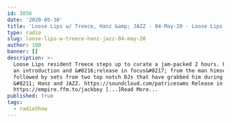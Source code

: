 ```yaml
---
id: 3856
date: '2020-05-30'
title: 'Loose Lips w/ Treece, Hanz &amp; JAZZ - 04-May-20 - Loose Lips'
type: radio
slug: loose-lips-w-treece-hanz-jazz-04-may-20
author: 100
banner: []
description: >-
  Loose Lips resident Treece steps up to curate a jam-packed 2 hours. Featuring
  an introduction and &#8216;release in focus&#8217; from the man himself,
  followed by sets from two top notch DJs that have grabbed him during lockdown
  &#8211; Hanz and JAZZ. https://soundcloud.com/patriceswms Release in focus =
  https://empire.ffm.to/jackboy [...]Read More...
published: true
tags:
  - radioShow
---
```

